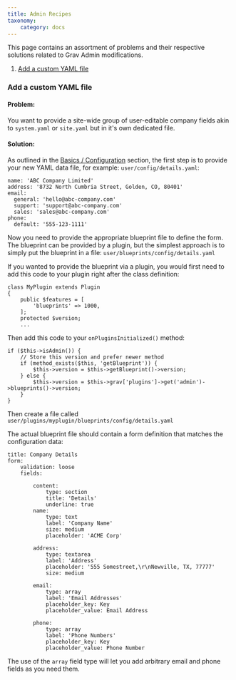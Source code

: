 ```yaml
---
title: Admin Recipes
taxonomy:
    category: docs
---
```


This page contains an assortment of problems and their respective solutions related to Grav Admin modifications.

1. [Add a custom YAML file](#add-a-custom-yaml-file)


### Add a custom YAML file

#### Problem:

You want to provide a site-wide group of user-editable company fields akin to `system.yaml` or `site.yaml` but in it's own dedicated file.

#### Solution:

As outlined in the [Basics / Configuration](/basics/grav-configuration#other-configuration-settings-and-files) section, the first step is to provide your new YAML data file, for example: `user/config/details.yaml`:

```
name: 'ABC Company Limited'
address: '8732 North Cumbria Street, Golden, CO, 80401'
email:
  general: 'hello@abc-company.com'
  support: 'support@abc-company.com'
  sales: 'sales@abc-company.com'
phone:
  default: '555-123-1111'
```

Now you need to provide the appropriate blueprint file to define the form.  The blueprint can be provided by a plugin, but the simplest approach is to simply put the blueprint in a file: `user/blueprints/config/details.yaml`

If you wanted to provide the blueprint via a plugin, you would first need to add this code to your plugin right after the class definition:

```
class MyPlugin extends Plugin
{
    public $features = [
        'blueprints' => 1000,
    ];
    protected $version;
    ...
```

Then add this code to your `onPluginsInitialized()` method:

```
if ($this->isAdmin()) {
    // Store this version and prefer newer method
    if (method_exists($this, 'getBlueprint')) {
        $this->version = $this->getBlueprint()->version;
    } else {
        $this->version = $this->grav['plugins']->get('admin')->blueprints()->version;
    }
}
```

Then create a file called `user/plugins/myplugin/blueprints/config/details.yaml`

The actual blueprint file should contain a form definition that matches the configuration data:

```
title: Company Details
form:
    validation: loose
    fields:

        content:
            type: section
            title: 'Details'
            underline: true
        name:
            type: text
            label: 'Company Name'
            size: medium
            placeholder: 'ACME Corp'

        address:
            type: textarea
            label: 'Address'
            placeholder: '555 Somestreet,\r\nNewville, TX, 77777'
            size: medium

        email:
            type: array
            label: 'Email Addresses'
            placeholder_key: Key
            placeholder_value: Email Address

        phone:
            type: array
            label: 'Phone Numbers'
            placeholder_key: Key
            placeholder_value: Phone Number
```

The use of the `array` field type will let you add arbitrary email and phone fields as you need them.
